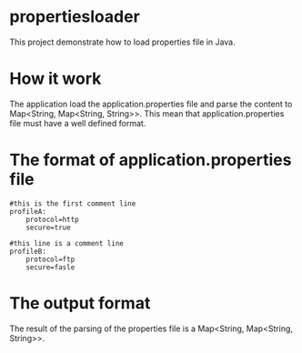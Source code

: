 # propertiesloader
This project demonstrate how to load properties file in Java.

# How it work
The application load the application.properties file and parse the content to Map<String, Map<String, String>>. This mean that application.properties file must have a well defined format.

# The format of application.properties file
```
#this is the first comment line
profileA:
	protocol=http
	secure=true
	
#this line is a comment line
profileB:
	protocol=ftp
	secure=fasle
```

# The output format
The result of the parsing of the properties file is a Map<String, Map<String, String>>. 
